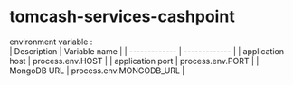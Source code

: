 # tomcash-services-cashpoint

environment variable : <br />
| Description  | Variable name |
| ------------- | ------------- |
| application host  | process.env.HOST  |
| application port  | process.env.PORT  |
| MongoDB URL  | process.env.MONGODB_URL  |
